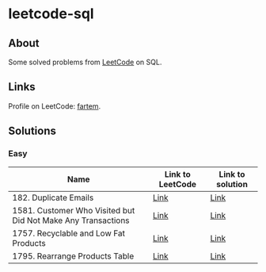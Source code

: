 # leetcode-sql

## About

Some solved problems from [LeetCode](https://leetcode.com) on SQL.

## Links

Profile on LeetCode: [fartem](https://leetcode.com/fartem).

## Solutions

### Easy

| Name                                                         | Link to LeetCode                                                                              | Link to solution                                                          |
|--------------------------------------------------------------|-----------------------------------------------------------------------------------------------|---------------------------------------------------------------------------|
| 182. Duplicate Emails                                        | [Link](https://leetcode.com/problems/duplicate-emails/)                                       | [Link](./easy/duplicate_emails.sql)                                       |
| 1581. Customer Who Visited but Did Not Make Any Transactions | [Link](https://leetcode.com/problems/customer-who-visited-but-did-not-make-any-transactions/) | [Link](./easy/customer_who_visited_but_did_not_make_any_transactions.sql) |
| 1757. Recyclable and Low Fat Products                        | [Link](https://leetcode.com/problems/recyclable-and-low-fat-products/)                        | [Link](./easy/recyclable_and_low_fat_products.sql)                        |
| 1795. Rearrange Products Table                               | [Link](https://leetcode.com/problems/rearrange-products-table/)                               | [Link](./easy/rearrange_products_table.sql)                               |

